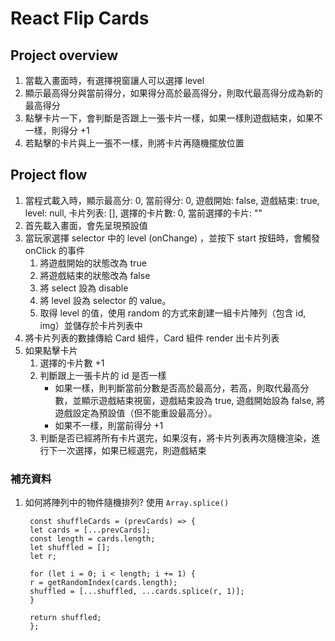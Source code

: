 # React Flip Cards

## Project overview

1. 當載入畫面時，有選擇視窗讓人可以選擇 level
2. 顯示最高得分與當前得分，如果得分高於最高得分，則取代最高得分成為新的最高得分
3. 點擊卡片一下，會判斷是否跟上一張卡片一樣，如果一樣則遊戲結束，如果不一樣，則得分 +1
4. 若點擊的卡片與上一張不一樣，則將卡片再隨機擺放位置

## Project flow

1. 當程式載入時，顯示最高分: 0, 當前得分: 0, 遊戲開始: false, 遊戲結束: true, level: null, 卡片列表: [], 選擇的卡片數: 0, 當前選擇的卡片: ""
2. 首先載入畫面，會先呈現預設值
3. 當玩家選擇 selector 中的 level (onChange) ，並按下 start 按鈕時，會觸發 onClick 的事件
   1. 將遊戲開始的狀態改為 true
   2. 將遊戲結束的狀態改為 false
   3. 將 select 設為 disable
   4. 將 level 設為 selector 的 value。
   5. 取得 level 的值，使用 random 的方式來創建一組卡片陣列（包含 id, img）並儲存於卡片列表中
4. 將卡片列表的數據傳給 Card 組件，Card 組件 render 出卡片列表
5. 如果點擊卡片
   1. 選擇的卡片數 +1
   2. 判斷跟上一張卡片的 id 是否一樣
      - 如果一樣，則判斷當前分數是否高於最高分，若高，則取代最高分數，並顯示遊戲結束視窗，遊戲結束設為 true, 遊戲開始設為 false, 將遊戲設定為預設值（但不能重設最高分）。
      - 如果不一樣，則當前得分 +1
   3. 判斷是否已經將所有卡片選完，如果沒有，將卡片列表再次隨機渲染，進行下一次選擇，如果已經選完，則遊戲結束

### 補充資料

1. 如何將陣列中的物件隨機排列? 使用 `Array.splice()`

   ```
    const shuffleCards = (prevCards) => {
    let cards = [...prevCards];
    const length = cards.length;
    let shuffled = [];
    let r;

    for (let i = 0; i < length; i += 1) {
    r = getRandomIndex(cards.length);
    shuffled = [...shuffled, ...cards.splice(r, 1)];
    }

    return shuffled;
    };
   ```
